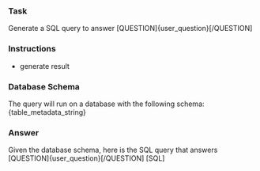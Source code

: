 ### Task
Generate a SQL query to answer [QUESTION]{user_question}[/QUESTION]

### Instructions
- generate result

### Database Schema
The query will run on a database with the following schema:
{table_metadata_string}

### Answer
Given the database schema, here is the SQL query that answers [QUESTION]{user_question}[/QUESTION]
[SQL]
